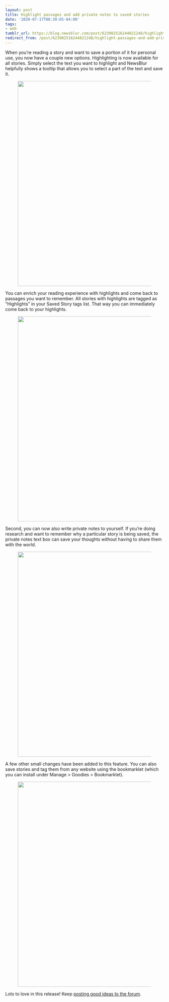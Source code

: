```yaml
---
layout: post
title: Highlight passages and add private notes to saved stories
date: '2020-07-17T08:30:05-04:00'
tags:
- web
tumblr_url: https://blog.newsblur.com/post/623902516244021248/highlight-passages-and-add-private-notes-on-saved
redirect_from: /post/623902516244021248/highlight-passages-and-add-private-notes-on-saved/
---
```

When you’re reading a story and want to save a portion of it for personal use, you now have a couple new options. Highlighting is now available for all stories. Simply select the text you want to highlight and NewsBlur helpfully shows a tooltip that allows you to select a part of the text and save it.

<figure class="tmblr-full" data-orig-height="1128" data-orig-width="1492" data-orig-src="https://s3.amazonaws.com/static.newsblur.com/blog/highlight1.png"><img width="650" height="auto" data-orig-height="1128" data-orig-width="1492" src="https://s3.amazonaws.com/static.newsblur.com/blog/highlight1.png"></figure>

You can enrich your reading experience with highlights and come back to passages you want to remember. All stories with highlights are tagged as “Highlights” in your Saved Story tags list. That way you can immediately come back to your highlights.

<figure class="tmblr-full" data-orig-height="398" data-orig-width="1958" data-orig-src="https://s3.amazonaws.com/static.newsblur.com/blog/highlight2a.png"><img width="650" height="auto" data-orig-height="398" data-orig-width="1958" src="https://s3.amazonaws.com/static.newsblur.com/blog/highlight2a.png"></figure>

Second, you can now also write private notes to yourself. If you’re doing research and want to remember why a particular story is being saved, the private notes text box can save your thoughts without having to share them with the world.

<figure class="tmblr-full" data-orig-height="1048" data-orig-width="1792" data-orig-src="https://s3.amazonaws.com/static.newsblur.com/blog/highlight3.png"><img width="650" height="auto" data-orig-height="1048" data-orig-width="1792" src="https://s3.amazonaws.com/static.newsblur.com/blog/highlight3.png"></figure>

A few other small changes have been added to this feature. You can also save stories and tag them from any website using the bookmarklet (which you can install under Manage \> Goodies \> Bookmarklet).

<figure class="tmblr-full" data-orig-height="985" data-orig-width="1300" data-orig-src="https://s3.amazonaws.com/static.newsblur.com/blog/highlight4.jpg"><img width="650" height="auto" data-orig-height="985" data-orig-width="1300" src="https://s3.amazonaws.com/static.newsblur.com/blog/highlight4.jpg"></figure>

Lots to love in this release! Keep [posting good ideas to the forum](https://forum.newsblur.com).

